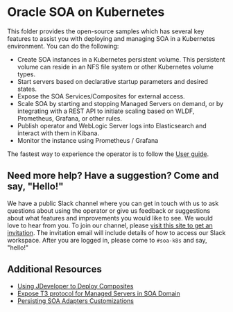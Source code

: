 # Oracle SOA on Kubernetes
This folder provides the open-source samples which has several key features to assist you with deploying and managing SOA in a Kubernetes
environment. You can do the following:

* Create SOA instances in a Kubernetes persistent volume. This persistent volume can reside in an NFS file system or other Kubernetes volume types.
* Start servers based on declarative startup parameters and desired states.
* Expose the SOA Services/Composites for external access.
* Scale SOA by starting and stopping Managed Servers on demand, or by integrating with a REST API to initiate scaling based on WLDF, Prometheus, Grafana, or other rules.
* Publish operator and WebLogic Server logs into Elasticsearch and interact with them in Kibana.
* Monitor the instance using Prometheus / Grafana

The fastest way to experience the operator is to follow the [User guide](/docs-source/content/userguide/managing-fmw-domains/soa-suite/_index.md).

## Need more help? Have a suggestion? Come and say, "Hello!"
We have a public Slack channel where you can get in touch with us to ask questions about using the operator or give us feedback or suggestions about
what features and improvements you would like to see. We would love to hear from you. To join our channel, please [visit this site to get an invitation](https://weblogic-slack-inviter.herokuapp.com/). The 
invitation email will include details of how to access our Slack workspace. After you are logged in, please come to `#soa-k8s` and say, "hello!"

## Additional Resources
* [Using JDeveloper to Deploy Composites](docs-source/supportJDEV.md)
* [Expose T3 protocol for Managed Servers in SOA Domain](docs-source/enablingT3.md) 
* [Persisting SOA Adapters Customizations](docs-source/Persisting-SOA-Adapters-Customizations.md)

